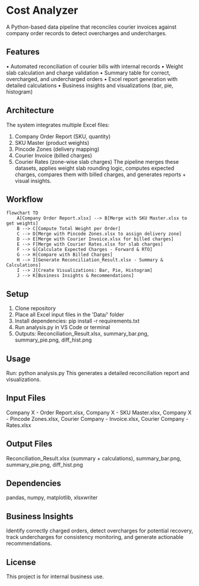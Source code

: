 # Cost Analyzer

A Python-based data pipeline that reconciles courier invoices against company order records to detect overcharges and undercharges.

## Features

• Automated reconciliation of courier bills with internal records
• Weight slab calculation and charge validation
• Summary table for correct, overcharged, and undercharged orders
• Excel report generation with detailed calculations
• Business insights and visualizations (bar, pie, histogram)

## Architecture

The system integrates multiple Excel files:
1. Company Order Report (SKU, quantity)
2. SKU Master (product weights)
3. Pincode Zones (delivery mapping)
4. Courier Invoice (billed charges)
5. Courier Rates (zone-wise slab charges)
The pipeline merges these datasets, applies weight slab rounding logic, computes expected charges, compares them with billed charges, and generates reports + visual insights.

## Workflow

```mermaid
flowchart TD
    A[Company Order Report.xlsx] --> B[Merge with SKU Master.xlsx to get weights]
    B --> C[Compute Total Weight per Order]
    C --> D[Merge with Pincode Zones.xlsx to assign delivery zone]
    D --> E[Merge with Courier Invoice.xlsx for billed charges]
    E --> F[Merge with Courier Rates.xlsx for slab charges]
    F --> G[Calculate Expected Charges - Forward & RTO]
    G --> H[Compare with Billed Charges]
    H --> I[Generate Reconciliation_Result.xlsx - Summary & Calculations]
    I --> J[Create Visualizations: Bar, Pie, Histogram]
    J --> K[Business Insights & Recommendations]
```

## Setup

1. Clone repository
2. Place all Excel input files in the 'Data/' folder
3. Install dependencies: pip install -r requirements.txt
4. Run analysis.py in VS Code or terminal
5. Outputs: Reconciliation_Result.xlsx, summary_bar.png, summary_pie.png, diff_hist.png

## Usage

Run: python analysis.py
This generates a detailed reconciliation report and visualizations.

## Input Files

Company X - Order Report.xlsx, Company X - SKU Master.xlsx, Company X - Pincode Zones.xlsx, Courier Company - Invoice.xlsx, Courier Company - Rates.xlsx

## Output Files

Reconciliation_Result.xlsx (summary + calculations), summary_bar.png, summary_pie.png, diff_hist.png

## Dependencies

pandas, numpy, matplotlib, xlsxwriter

## Business Insights

Identify correctly charged orders, detect overcharges for potential recovery, track undercharges for consistency monitoring, and generate actionable recommendations.

## License

This project is for internal business use.
